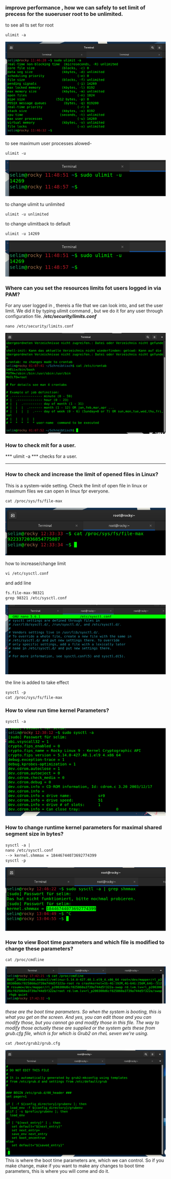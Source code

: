 ### improve performance , how we can safely to set limit of precess for the suoeruser root to be unlimited.

to see all ts set for root 
````
ulimit -a
````
![ulimit](images/ulimit.png)


to see maximum user processes alowed-
````
ulimit -u
````
![ulimit1](images/ulimit1.png)

to change ulimit tu unlimited
````
ulimit -u unlimited
````

 to change ulimitback to default 
````
ulimit -u 14269
````
![ulimit2](images/ulimit1.png)

### Where can you set the resources limits fot users logged in via PAM?
For any user logged in , thereis a file that we can look into, and set the user limit.
 We did it by typing ulimit command , but  we do it for any user through configuration file. 
 ***/etc/security/limits.conf*** 

````
nano /etc/security/limits.conf
````

![cronjob_format](images/crontab_1.png)

### How to check mit for a user.
*** ulimit -a *** checks for a user. 

-----
### How to check and increase the limit of opened files in Linux? 
This is a system-wide setting. 
Check the limit of open file in linux or maximum files we can open in linux fpr everyone.
````
cat /proc/sys/fs/file-max
````
![perf1](images/perf1.png)


how to increase/change limit
````
vi /etc/sysctl.conf
````
and add line 
````
fs.file-max-98321
grep 98321 /etc/sysctl.conf
````
![perf2](images/perf2.png)

the line is added 
to take effect
````
sysctl -p
cat /proc/sys/fs/file-max
````


### How to view run time kernel Parameters?

````
sysctl -a
````

![perf3](images/perf3.png)

### How to change runtime kernel parameters for maximal shared segment size in bytes? 

````
sysctl -a |
nano /etc/sysctl.conf
--> kernel.shmmax = 18446744073692774399
sysctl -p

````

![perf4](images/perf4.png)

### How to view Boot time parameters and which file is modified to change these parameters?

````
cat /proc/cmdline
````
![perf5](images/perf5.png)

_these are the boot time parameters. So when the system is booting, this is what you get on the screen.
And yes, you can edit those and you can modify those, but you cannot go and modify those in this file.
The way to modify those actually these are supplied or the system gets these from grub.cfg file, which
is for which is Grub2 on rheL seven we're using._


````
cat /boot/grub2/grub.cfg
````
![perf6](images/perf6.png)
This is where the boot time parameters are, which we can control.
So if you make change, make if you want to make any changes to boot time parameters, this is where
you will come and do it.

